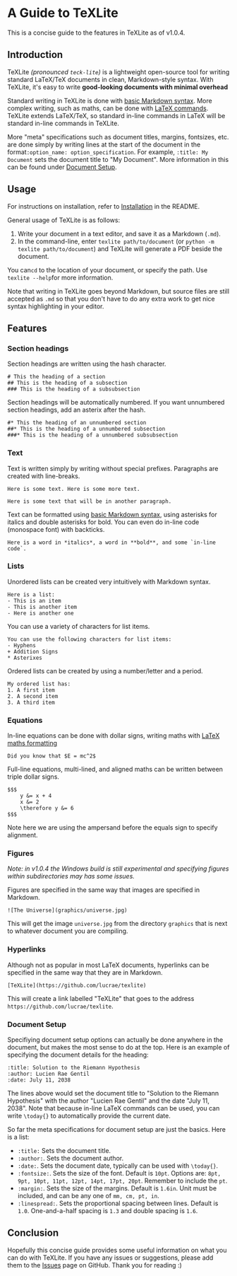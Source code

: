 # A Guide to TeXLite

This is a concise guide to the features in TeXLite as of v1.0.4.

## Introduction

TeXLite *(pronounced `teck-lite`)* is a lightweight open-source tool for writing standard LaTeX/TeX documents in clean, Markdown-style syntax. With TeXLite, it's easy to write **good-looking documents with minimal overhead**

Standard writing in TeXLite is done with [basic Markdown syntax](https://github.com/adam-p/markdown-here/wiki/Markdown-Cheatsheet). More complex writing, such as maths, can be done with [LaTeX commands](https://www.latex-project.org/). TeXLite extends LaTeX/TeX, so standard in-line commands in LaTeX will be standard in-line commands in TeXLite.

More "meta" specifications such as document titles, margins, fontsizes, etc. are done simply by writing lines at the start of the document in the format`:option_name: option_specification`. For example, `:title: My Document` sets the document title to "My Document". More information in this can be found under [Document Setup](#document-setup).

## Usage

For instructions on installation, refer to [Installation](https://github.com/lucrae/texlite/blob/master/README.md#installation) in the README.

General usage of TeXLite is as follows:

1. Write your document in a text editor, and save it as a Markdown (`.md`).
2. In the command-line, enter `texlite path/to/document` (or `python -m texlite path/to/document`) and TeXLite will generate a PDF beside the document.

You can`cd` to the location of your document, or specify the path. Use `texlite --help`for more information.

Note that writing in TeXLite goes beyond Markdown, but source files are still accepted as `.md` so that you don't have to do any extra work to get nice syntax highlighting in your editor.

## Features

### Section headings

Section headings are written using the hash character.

```
# This the heading of a section
## This is the heading of a subsection
### This is the heading of a subsubsection
```

Section headings will be automatically numbered. If you want unnumbered section headings, add an asterix after the hash.


```
#* This the heading of an unnumbered section
##* This is the heading of a unnumbered subsection
###* This is the heading of a unnumbered subsubsection
```

### Text

Text is written simply by writing without special prefixes. Paragraphs are created with line-breaks.

```
Here is some text. Here is some more text.

Here is some text that will be in another paragraph.
```

Text can be formatted using [basic Markdown syntax](https://github.com/adam-p/markdown-here/wiki/Markdown-Cheatsheet), using asterisks for italics and double asterisks for bold. You can even do in-line code (monospace font) with backticks.

```
Here is a word in *italics*, a word in **bold**, and some `in-line code`.
```

### Lists

Unordered lists can be created very intuitively with Markdown syntax.

```
Here is a list:
- This is an item
- This is another item
- Here is another one
```

You can use a variety of characters for list items.

```
You can use the following characters for list items:
- Hyphens
+ Addition Signs
* Asterixes
```

Ordered lists can be created by using a number/letter and a period.

```
My ordered list has:
1. A first item
2. A second item
3. A third item
```

### Equations

In-line equations can be done with dollar signs, writing maths with [LaTeX maths formatting](https://oeis.org/wiki/List_of_LaTeX_mathematical_symbols)

```
Did you know that $E = mc^2$
```

Full-line equations, multi-lined, and aligned maths can be written between triple dollar signs.

```
$$$
	y &= x + 4
	x &= 2
	\therefore y &= 6
$$$
```

Note here we are using the ampersand before the equals sign to specify alignment.

### Figures

*Note: in v1.0.4 the Windows build is still experimental and specifying figures within subdirectories may has some issues.*

Figures are specified in the same way that images are specified in Markdown.

```
![The Universe](graphics/universe.jpg)
```

This will get the image `universe.jpg` from the directory `graphics` that is next to whatever document you are compiling.

### Hyperlinks

Although not as popular in most LaTeX documents, hyperlinks can be specified in the same way that they are in Markdown.

```
[TeXLite](https://github.com/lucrae/texlite)
```

This will create a link labelled "TeXLite" that goes to the address `https://github.com/lucrae/texlite`.

### Document Setup

Specifiying document setup options can actually be done anywhere in the document, but makes the most sense to do at the top. Here is an example of specifying the document details for the heading:

```
:title: Solution to the Riemann Hypothesis
:author: Lucien Rae Gentil
:date: July 11, 2038
```

The lines above would set the document title to "Solution to the Riemann Hypothesis" with the author "Lucien Rae Gentil" and the date "July 11, 2038". Note that because in-line LaTeX commands can be used, you can write `\today{}` to automatically provide the current date.

So far the meta specifications for document setup are just the basics. Here is a list:

- `:title:` Sets the document title.
- `:author:`. Sets the document author.
- `:date:`. Sets the document date, typically can be used with `\today{}`.
- `:fontsize:`. Sets the size of the font. Default is `10pt`. Options are: `8pt, 9pt, 10pt, 11pt, 12pt, 14pt, 17pt, 20pt`. Remember to include the `pt`.
- `:margin:`. Sets the size of the margins. Default is `1.6in`. Unit must be included, and can be any one of `mm, cm, pt, in`.
- `:linespread:`. Sets the proportional spacing between lines. Default is `1.0`. One-and-a-half spacing is `1.3` and double spacing is `1.6`.

## Conclusion

Hopefully this concise guide provides some useful information on what you can do with TeXLite. If you have any issues or suggestions, please add them to the [Issues](https://github.com/lucrae/texlite/issues) page on GitHub. Thank you for reading :)